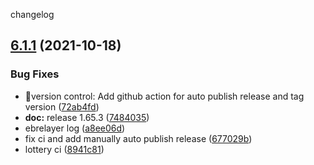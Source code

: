 changelog

## [6.1.1](https://github.com/33cn/plugin/compare/v6.1.0...v6.1.1) (2021-10-18)


### Bug Fixes

* 🐛version control: Add github action for auto publish release and tag version ([72ab4fd](https://github.com/33cn/plugin/commit/72ab4fdf9625b348b06ae4b8ae90522a7aa3db6f))
* **doc:** release 1.65.3 ([7484035](https://github.com/33cn/plugin/commit/74840359adb86d9d920fe63b04fd790e8933fe53))
* ebrelayer log ([a8ee06d](https://github.com/33cn/plugin/commit/a8ee06da773bb015b6ec45762a87bbca54ea2268))
* fix ci and add manually auto publish release ([677029b](https://github.com/33cn/plugin/commit/677029bb4c2e6653626b0f0ef4a296f06102c604))
* lottery ci ([8941c81](https://github.com/33cn/plugin/commit/8941c81c70c6ab5a4e07b4d88cdf82b6e5a9f862))
